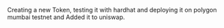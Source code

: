 Creating a new Token, testing it with hardhat and deploying it on polygon mumbai testnet and Added it to uniswap.
